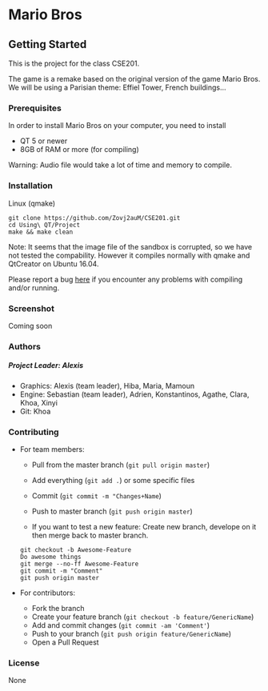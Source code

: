 # Mario Bros

## Getting Started

This is the project for the class CSE201.  

The game is a remake based on the original version of the game Mario Bros. We will be using a Parisian theme: Effiel Tower, French buildings...

### Prerequisites

In order to install Mario Bros on your computer, you need to install

- QT 5 or newer
- 8GB of RAM or more (for compiling)

Warning: Audio file would take a lot of time and memory to compile.

### Installation

Linux (qmake)
```
git clone https://github.com/Zovj2auM/CSE201.git
cd Using\ QT/Project
make && make clean
```

Note: It seems that the image file of the sandbox is corrupted, so we have not tested the compability. However it compiles normally with qmake and QtCreator on Ubuntu 16.04.

Please report a bug [here](https://github.com/Zovj2auM/CSE201/issues) if you encounter any problems with compiling and/or running.

### Screenshot

Coming soon

### Authors

##### Project Leader: Alexis
- Graphics: Alexis (team leader), Hiba, Maria, Mamoun
- Engine: Sebastian (team leader), Adrien, Konstantinos, Agathe, Clara, Khoa, Xinyi
- Git: Khoa

### Contributing

- For team members:
    + Pull from the master branch (`git pull origin master`)
    + Add everything (`git add .`) or some specific files
    + Commit (`git commit -m "Changes+Name`)
    + Push to master branch (`git push origin master`)

    + If you want to test a new feature: Create new branch, develope on it then merge back to master branch.
    ```
    git checkout -b Awesome-Feature
    Do awesome things
    git merge --no-ff Awesome-Feature
    git commit -m "Comment"
    git push origin master
    ```

- For contributors:
    + Fork the branch
    + Create your feature branch (`git checkout -b feature/GenericName`)
    + Add and commit changes (`git commit -am 'Comment'`)
    + Push to your branch (`git push origin feature/GenericName`)
    + Open a Pull Request

### License

None
